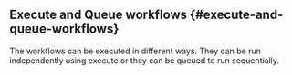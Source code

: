 ## Execute and Queue workflows {#execute-and-queue-workflows}

The workflows can be executed in different ways. They can be run independently using execute or they can be queued to run sequentially.